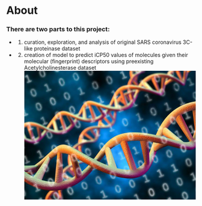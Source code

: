 # About
### There are two parts to this project: 
- 1. curation, exploration, and analysis of original SARS coronavirus 3C-like proteinase dataset
- 2. creation of model to predict iCP50 values of molecules given their molecular (fingerprint) descriptors using preexisting Acetylcholinesterase dataset
![txt](https://github.com/StuartWaller/bioinformatics-project/blob/master/dna.jpg)
